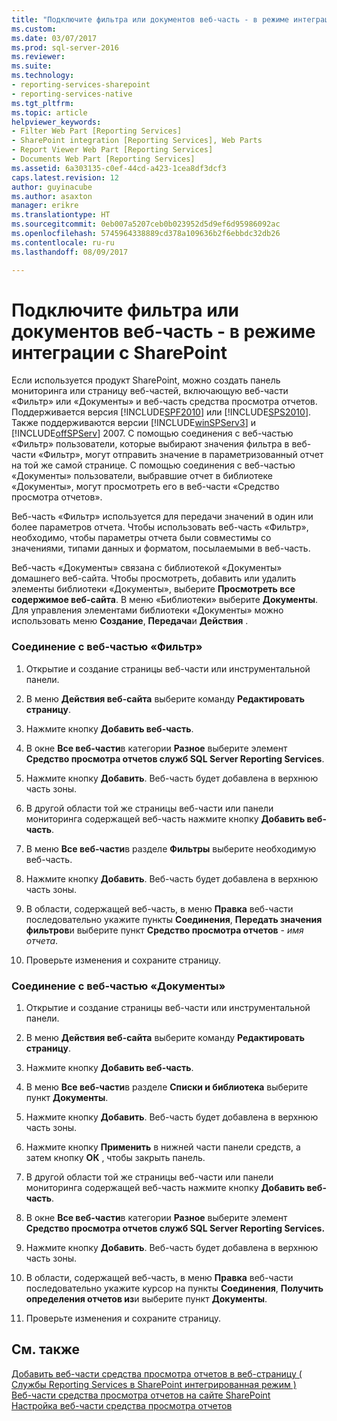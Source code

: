 ```yaml
---
title: "Подключите фильтра или документов веб-часть - в режиме интеграции с SharePoint | Документы Microsoft"
ms.custom: 
ms.date: 03/07/2017
ms.prod: sql-server-2016
ms.reviewer: 
ms.suite: 
ms.technology:
- reporting-services-sharepoint
- reporting-services-native
ms.tgt_pltfrm: 
ms.topic: article
helpviewer_keywords:
- Filter Web Part [Reporting Services]
- SharePoint integration [Reporting Services], Web Parts
- Report Viewer Web Part [Reporting Services]
- Documents Web Part [Reporting Services]
ms.assetid: 6a303135-c0ef-44cd-a423-1cea8df3dcf3
caps.latest.revision: 12
author: guyinacube
ms.author: asaxton
manager: erikre
ms.translationtype: HT
ms.sourcegitcommit: 0eb007a5207ceb0b023952d5d9ef6d95986092ac
ms.openlocfilehash: 5745964338889cd378a109636b2f6ebbdc32db26
ms.contentlocale: ru-ru
ms.lasthandoff: 08/09/2017

---
```

# <a name="connect-filter-or-documents-web-part---sharepoint-integrated-mode"></a>Подключите фильтра или документов веб-часть - в режиме интеграции с SharePoint
  Если используется продукт SharePoint, можно создать панель мониторинга или страницу веб-частей, включающую веб-части «Фильтр» или «Документы» и веб-часть средства просмотра отчетов. Поддерживается версия [!INCLUDE[SPF2010](../../includes/spf2010-md.md)] или [!INCLUDE[SPS2010](../../includes/sps2010-md.md)]. Также поддерживаются версии [!INCLUDE[winSPServ3](../../includes/winspserv3-md.md)] и [!INCLUDE[offSPServ](../../includes/offspserv-md.md)] 2007. С помощью соединения с веб-частью «Фильтр» пользователи, которые выбирают значения фильтра в веб-части «Фильтр», могут отправить значение в параметризованный отчет на той же самой странице. С помощью соединения с веб-частью «Документы» пользователи, выбравшие отчет в библиотеке «Документы», могут просмотреть его в веб-части «Средство просмотра отчетов».  
  
 Веб-часть «Фильтр» используется для передачи значений в один или более параметров отчета. Чтобы использовать веб-часть «Фильтр», необходимо, чтобы параметры отчета были совместимы со значениями, типами данных и форматом, посылаемыми в веб-часть.  
  
 Веб-часть «Документы» связана с библиотекой «Документы» домашнего веб-сайта. Чтобы просмотреть, добавить или удалить элементы библиотеки «Документы», выберите **Просмотреть все содержимое веб-сайта**. В меню «Библиотеки» выберите **Документы**. Для управления элементами библиотеки «Документы» можно использовать меню **Создание**, **Передача**и **Действия** .  
  
### <a name="to-connect-a-filter-web-part"></a>Соединение с веб-частью «Фильтр»  
  
1.  Открытие и создание страницы веб-части или инструментальной панели.  
  
2.  В меню **Действия веб-сайта** выберите команду **Редактировать страницу**.  
  
3.  Нажмите кнопку **Добавить веб-часть**.  
  
4.  В окне **Все веб-части**в категории **Разное** выберите элемент **Средство просмотра отчетов служб SQL Server Reporting Services**.  
  
5.  Нажмите кнопку **Добавить**. Веб-часть будет добавлена в верхнюю часть зоны.  
  
6.  В другой области той же страницы веб-части или панели мониторинга содержащей веб-часть нажмите кнопку **Добавить веб-часть**.  
  
7.  В меню **Все веб-части**в разделе **Фильтры** выберите необходимую веб-часть.  
  
8.  Нажмите кнопку **Добавить**. Веб-часть будет добавлена в верхнюю часть зоны.  
  
9. В области, содержащей веб-часть, в меню **Правка** веб-части последовательно укажите пункты **Соединения**, **Передать значения фильтров**и выберите пункт **Средство просмотра отчетов** - *имя отчета*.  
  
10. Проверьте изменения и сохраните страницу.  
  
### <a name="to-connect-a-documents-web-part"></a>Соединение с веб-частью «Документы»  
  
1.  Открытие и создание страницы веб-части или инструментальной панели.  
  
2.  В меню **Действия веб-сайта** выберите команду **Редактировать страницу**.  
  
3.  Нажмите кнопку **Добавить веб-часть**.  
  
4.  В меню **Все веб-части**в разделе **Списки и библиотека** выберите пункт **Документы**.  
  
5.  Нажмите кнопку **Добавить**. Веб-часть будет добавлена в верхнюю часть зоны.  
  
6.  Нажмите кнопку **Применить** в нижней части панели средств, а затем кнопку **ОК** , чтобы закрыть панель.  
  
7.  В другой области той же страницы веб-части или панели мониторинга содержащей веб-часть нажмите кнопку **Добавить веб-часть**.  
  
8.  В окне **Все веб-части**в категории **Разное** выберите элемент **Средство просмотра отчетов служб SQL Server Reporting Services.**  
  
9. Нажмите кнопку **Добавить**. Веб-часть будет добавлена в верхнюю часть зоны.  
  
10. В области, содержащей веб-часть, в меню **Правка** веб-части последовательно укажите курсор на пункты **Соединения**, **Получить определения отчетов из**и выберите пункт **Документы**.  
  
11. Проверьте изменения и сохраните страницу.  
  
## <a name="see-also"></a>См. также  
 [Добавить веб-части средства просмотра отчетов в веб-страницу &#40; Службы Reporting Services в SharePoint интегрированная режим &#41;](../../reporting-services/report-server-sharepoint/add-the-report-viewer-web-part-to-a-web-page.md)   
 [Веб-части средства просмотра отчетов на сайте SharePoint](../../reporting-services/report-server-sharepoint/report-viewer-web-part-on-a-sharepoint-site.md)   
 [Настройка веб-части средства просмотра отчетов](../../reporting-services/report-server-sharepoint/customize-the-report-viewer-web-part.md)  
  
  
